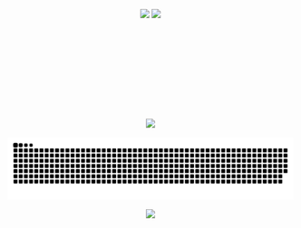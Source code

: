 <p align="center" style="height: 180px;">
    <img style="height:10rem" src="https://github-readme-stats.vercel.app/api?username=EzePze&bg_color=30,e96443,904e95&title_color=fff&text_color=fff&show_icons=true&theme=radical" />
    <img style="height:10rem;" src="https://github-readme-streak-stats.herokuapp.com/?user=EzePze&theme=radical&show_icons=true&border=e4e2e2" />
</p>

<div align="center">
    <img src="https://github-profile-trophy.vercel.app/?username=EzePze&theme=tokyonight&column=8)" />
</div>

<p align="center">
  <img  src="https://raw.githubusercontent.com/Elanza-48/Elanza-48/main/resources/img/github-contribution-grid-snake.svg"
    alt="example" />
</p>

<div align="center"><img src="https://spotify-github-profile.vercel.app/api/view?uid=kyokion&cover_image=true&theme=novatorem&show_offline=false&background_color=121212&interchange=true&bar_color=53b14f&bar_color_cover=false" /></div>  
